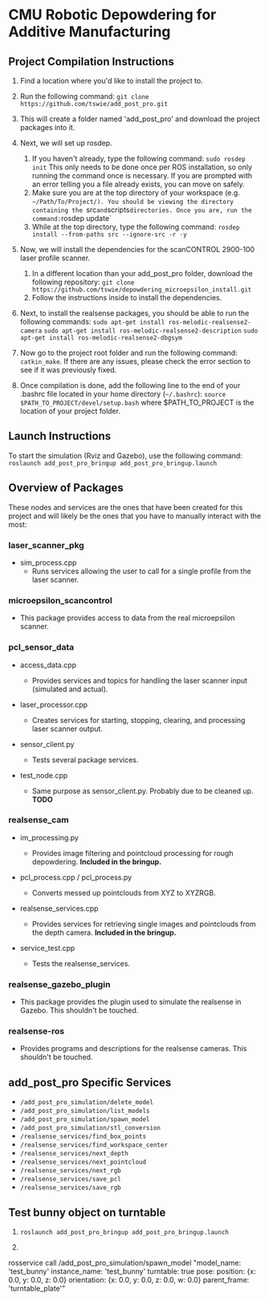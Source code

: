 # __**CMU Robotic Depowdering for Additive Manufacturing**__

## __**Project Compilation Instructions**__
 1. Find a location where you'd like to install the project to.
 2. Run the following command:
 `git clone https://github.com/tswie/add_post_pro.git`
 3. This will create a folder named 'add_post_pro' and download the project packages into it. 
 4. Next, we will set up rosdep.
    1. If you haven't already, type the following command:
   `sudo rosdep init`
   This only needs to be done once per ROS installation, so only running the command once is necessary. If you are prompted
   with an error telling you a file already exists, you can move on safely.
    2. Make sure you are at the top directory of your workspace (e.g. `~/Path/To/Project/). You should be viewing the directory
   containing the `src` and `scripts` directories. Once you are, run the command: `rosdep update`
    3. While at the top directory, type the following command:
   `rosdep install --from-paths src --ignore-src -r -y`

 5. Now, we will install the dependencies for the scanCONTROL 2900-100 laser profile scanner.
    1. In a different location than your add_post_pro folder, download the following repository:
   `git clone https://github.com/tswie/depowdering_microepsilon_install.git`
    2. Follow the instructions inside to install the dependencies.

 6. Next, to install the realsense packages, you should be able to run the following commands:
 `sudo apt-get install ros-melodic-realsense2-camera`
 `sudo apt-get install ros-melodic-realsense2-description`
 `sudo apt-get install ros-melodic-realsense2-dbgsym`

 1. Now go to the project root folder and run the following command:
 `catkin_make`. If there are any issues, please check the error section to see if it was previously fixed.

 8. Once compilation is done, add the following line to the end of your .bashrc file located in your home directory (`~/.bashrc`):
 `source $PATH_TO_PROJECT/devel/setup.bash`
 where $PATH_TO_PROJECT is the location of your project folder.

## __**Launch Instructions**__
To start the simulation (Rviz and Gazebo), use the following command:
`roslaunch add_post_pro_bringup add_post_pro_bringup.launch`

## __**Overview of Packages**__
These nodes and services are the ones that have been created for this project and will likely be the ones that you have to manually interact with the most:

### __**laser_scanner_pkg**__
 - sim_process.cpp
   * Runs services allowing the user to call for a single profile from the laser scanner.

### __**microepsilon_scancontrol**__
 - This package provides access to data from the real microepsilon scanner. 

### __**pcl_sensor_data**__
 - access_data.cpp
   * Provides services and topics for handling the laser scanner input (simulated and actual).

 - laser_processor.cpp
   * Creates services for starting, stopping, clearing, and processing laser scanner output.

 - sensor_client.py
   * Tests several package services.

 - test_node.cpp
   * Same purpose as sensor_client.py. Probably due to be cleaned up. **TODO**

### __**realsense_cam**__
 - im_processing.py
   * Provides image filtering and pointcloud processing for rough depowdering. **Included in the bringup.**

 - pcl_process.cpp / pcl_process.py
   * Converts messed up pointclouds from XYZ to XYZRGB.

 - realsense_services.cpp
   * Provides services for retrieving single images and pointclouds from the depth camera.  **Included in the bringup.**

 - service_test.cpp
   * Tests the realsense_services.

### __**realsense_gazebo_plugin**__
 - This package provides the plugin used to simulate the realsense in Gazebo. This shouldn't be touched.

### __**realsense-ros**__
 - Provides programs and descriptions for the realsense cameras. This shouldn't be touched.


## __**add_post_pro Specific Services**__
 - `/add_post_pro_simulation/delete_model`
 - `/add_post_pro_simulation/list_models`
 - `/add_post_pro_simulation/spawn_model`
 - `/add_post_pro_simulation/stl_conversion`
 - `/realsense_services/find_box_points`
 - `/realsense_services/find_workspace_center`
 - `/realsense_services/next_depth`
 - `/realsense_services/next_pointcloud`
 - `/realsense_services/next_rgb`
 - `/realsense_services/save_pcl`
 - `/realsense_services/save_rgb`

## __**Test bunny object on turntable**__
1. `roslaunch add_post_pro_bringup add_post_pro_bringup.launch`
2. ```
rosservice call /add_post_pro_simulation/spawn_model "model_name: 'test_bunny'
instance_name: 'test_bunny'
turntable: true
pose:
  position: {x: 0.0, y: 0.0, z: 0.0}
  orientation: {x: 0.0, y: 0.0, z: 0.0, w: 0.0}
parent_frame: 'turntable_plate'" 
```
